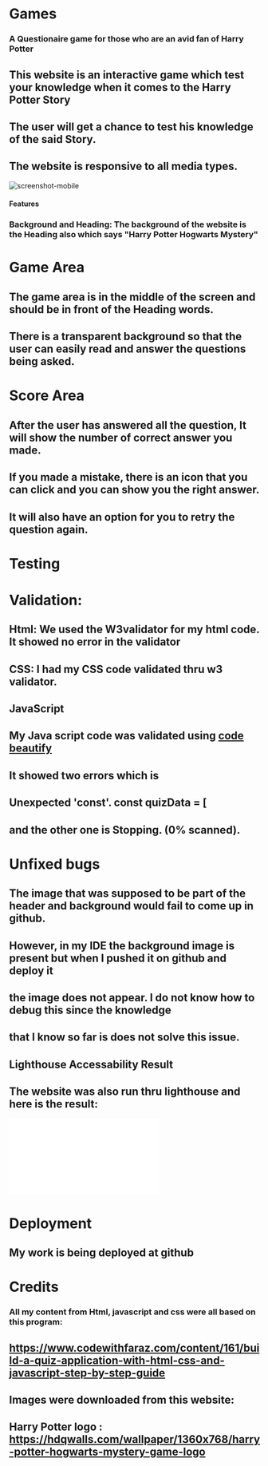 # Games

### A Questionaire game for those who are an avid fan of Harry Potter
 ## This website is an interactive game which test your knowledge when it comes to the Harry Potter Story
 ## The user will get a chance to test his knowledge of the said Story.
## The website is responsive to all media types.
![screenshot-mobile](assets/images/responsive.jpg) 
 
#### Features

### Background and Heading: The background of the website is the Heading also which says "Harry Potter Hogwarts Mystery"

# Game Area

## The game area is in the middle of the screen and should be in front of the Heading words. 
## There is a transparent background so that the user can easily read and answer the questions being asked.

# Score Area
 ##   After the user has answered all the question, It will show the number of correct answer you made.
 ##   If you made a mistake, there is an icon that you can click and you can show you the right answer.
 ##   It will also have an option for you to retry the question again.

 # Testing

# Validation:
  ##  Html: We used the W3validator for my html code. It showed no error in the validator

##     CSS: I had my CSS code validated thru w3 validator. 


 ##   JavaScript
 ## My Java script code was validated using [code beautify](https://codebeautify.org/jsvalidate) 
 ## It showed two errors which is 
 ## Unexpected 'const'. const quizData = [
 ## and the other one is Stopping. (0% scanned).
 
  

# Unfixed bugs
## The image that was supposed to be part of the header and background would fail to come up in github. 
## However, in my IDE the background image is present but when I pushed it on github and deploy it
## the image does not appear. I do not know how to debug this since the knowledge
## that I know so far is does not solve this issue.

##      Lighthouse Accessability Result

## The website was also run thru lighthouse and here is the result:
![screenshot-mobile](assets/images/accesability.pdf) 

# Deployment

## My work is being deployed at github

# Credits

   ### All my content from Html, javascript and css were all based on this program:
    
  ##  https://www.codewithfaraz.com/content/161/build-a-quiz-application-with-html-css-and-javascript-step-by-step-guide

    
   ## Images were downloaded from this website:

 ##   Harry Potter logo : https://hdqwalls.com/wallpaper/1360x768/harry-potter-hogwarts-mystery-game-logo
   
